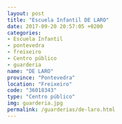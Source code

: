 ```yaml
---
layout: post
title: "Escuela Infantil DE LARO"
date: 2017-09-20 20:57:05 +0200
categories:
- Escuela Infantil
- pontevedra
- freixeiro
- Centro público
- guarderia
name: "DE LARO"
province: "Pontevedra"
location: "Freixeiro"
code: "36018343"
type: "Centro público"
img: guarderia.jpg
permalink: /guarderias/de-laro.html
---
```

